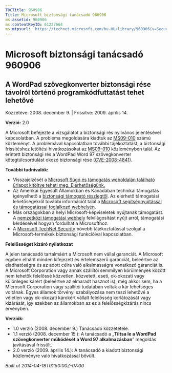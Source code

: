 ```yaml
---
TOCTitle: 960906
Title: Microsoft biztonsági tanácsadó 960906
ms:assetid: 960906
ms:contentKeyID: 61227664
ms:mtpsurl: 'https://technet.microsoft.com/hu-HU/library/960906(v=Security.10)'
---
```




Microsoft biztonsági tanácsadó 960906
=====================================

A WordPad szövegkonverter biztonsági rése távolról történő programkódfuttatást tehet lehetővé
---------------------------------------------------------------------------------------------

Közzétéve: 2008. december 9. | Frissítve: 2009. április 14.

**Verzió:** 2.0

A Microsoft befejezte a vizsgálatot a biztonsági rés nyilvános jelentésével kapcsolatban. A probléma megoldására kiadtuk az [MS09-010](http://go.microsoft.com/fwlink/?linkid=139849) számú közleményt. A problémával kapcsolatban további tájékoztatást, a biztonsági frissítéshez letöltési hivatkozásokat az [MS09-010](http://go.microsoft.com/fwlink/?linkid=139849) közleményben talál. Az érintett biztonsági rés a WordPad Word 97 szövegkonverter kötegtúlcsordulást okozó biztonsági rése ([CVE-2008-4841](http://www.cve.mitre.org/cgi-bin/cvename.cgi?name=cve-2008-4841)).

**További tudnivalók:**

-   Visszajelzését a [Microsoft Súgó és támogatás weboldalán található űrlapot kitöltve teheti meg. Elérhetőségünk.](https://support.microsoft.com/common/survey.aspx?scid=sw;en;1257&amp;showpage=1&amp;ws=technet&amp;sd=tech)
-   Az Amerikai Egyesült Államokban és Kanadában technikai támogatás igényelhető a [biztonsági támogató részlegtől](http://go.microsoft.com/fwlink/?linkid=21131). Az elérhető támogatási lehetőségekről további információt talál a [Microsoft segítségnyújtással és támogatással foglalkozó webhelyén](http://support.microsoft.com/).
-   Más országokban a helyi Microsoft-képviseletek nyújtanak támogatást. A [nemzetközi támogatási webhely](http://go.microsoft.com/fwlink/?linkid=21155) felvilágosítást nyújt arról, támogatási kérdéseivel hogyan fordulhat a Microsofthoz.
-   A [Microsoft TechNet Security](http://go.microsoft.com/fwlink/?linkid=21132) bővebb tájékoztatással szolgál a Microsoft-termékek biztonsági funkcióival kapcsolatban.

**Felelősséget kizáró nyilatkozat**

A jelen tanácsadó tartalmáért a Microsoft nem vállal garanciát. A Microsoft egyben elhárít minden kifejezett és értelemszerű garanciát, beleértve az eladhatóságra és az adott célra való alkalmasságra vonatkozó garanciát is. A Microsoft Corporation vagy annak szállítói semmilyen körülmények között nem tehetők felelőssé közvetlen, közvetett, eseti, ok-okozati vagy különleges kárért (beleértve az elmaradt hasznot is), még akkor sem, ha a Microsoft Corporation vagy szállítói tudatában voltak a kár lehetséges voltának. Egyes államok törvényi szabályozása nem teszi lehetővé a véletlen vagy ok-okozati károkért vállalt felelősség korlátozását vagy kizárását, így ezekben az államokban az ez a felelősségkizárás nincs érvényben.

**Verziók:**

-   1.0 verzió (2008. december 9.) Tanácsadó közzététele.
-   1.1 verzió (2008. december 15.): A tanácsadó a „**Tiltsa le a WordPad szövegkonverter működését a Word 97 alkalmazásban**” megoldás javításával frissült.
-   2.0 verzió (2009. április 14.): A tanácsadó a kiadott biztonsági közleményre való hivatkozással bővült.

*Built at 2014-04-18T01:50:00Z-07:00*
